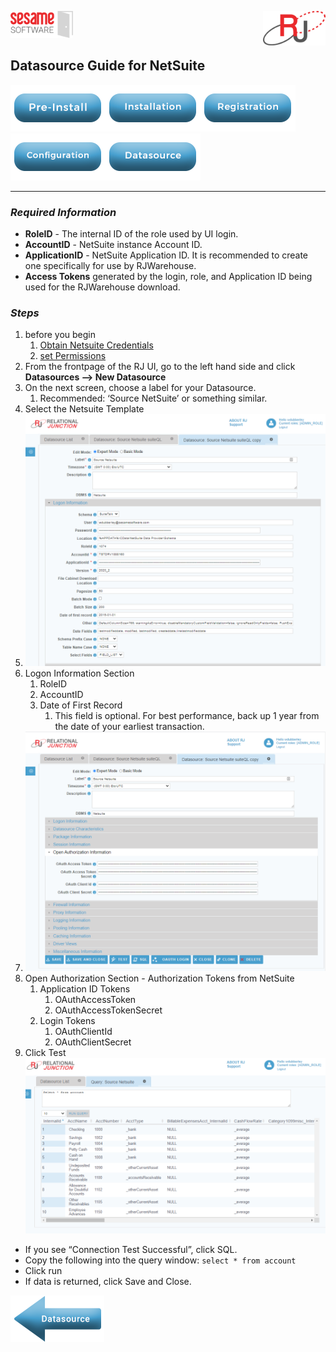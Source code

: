 <img  src="../images/SesameSoftwareLogo-2020Final.png" width="100"><img align=right src="../images/RJOrbitLogo-2021Final.png" width="100">

## Datasource Guide for NetSuite

[![Pre-Installation](../images/Button_PreInstall.png)](guides/installguide.md)[![Installation](../images/Button_Installation.png)](guides/installguide.md)[![Registration](../images/Button_Registration.png)](guides/RegistrationGuide.md)[![Configuration](../images/Button_Configuration.png)](guides/configurationGuide.md)[![Datasource](../images/Button_Datasource.png)](Datasources/README.md)

---

### *Required Information*

* **RoleID** - The internal ID of the role used by UI login.
* **AccountID** - NetSuite instance Account ID.
* **ApplicationID** - NetSuite Application ID. It is recommended to create one specifically for use by RJWarehouse.
* **Access Tokens** generated by the login, role, and Application ID being used for the RJWarehouse download.

### *Steps*

1. before you begin
   1. [Obtain Netsuite Credentials](additionalinfo/NetsuiteCreds.md)
   2. [set Permissions](additionalinfo/netsuitePermissions.md)
2. From the frontpage of the RJ UI, go to the left hand side and click **Datasources --> New Datasource**
3. On the next screen, choose a label for your Datasource.
   1. Recommended: ‘Source NetSuite’ or something similar.
4. Select the Netsuite Template
5. ![Datasource](../images/netsuite1.png)
6. Logon Information Section
   1. RoleID
   2. AccountID
   3. Date of First Record
      1. This field is optional. For best performance, back up 1 year from the date of your earliest transaction.
7. ![tokens](../images/netsuite2.png)
8. Open Authorization Section - Authorization Tokens from NetSuite
   1. Application ID Tokens
      1. OAuthAccessToken
      2. OAuthAccessTokenSecret
   2. Login Tokens
      1. OAuthClientId
      2. OAuthClientSecret
9.  Click Test
![SQL Window](../images/netsuite3.png)

* If you see “Connection Test Successful”, click SQL.
* Copy the following into the query window: `select * from account`
* Click run
* If data is returned, click Save and Close.

[![Back to Datasource Guide](../images/Left_Arrow_Datasource.png)](README.md)
